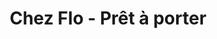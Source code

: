 ---
title: "Chez Flo - Prêt à porter"
url: /thouare-sur-loire/chez-flo-pret-a-porter/
shop: Kleidung
---